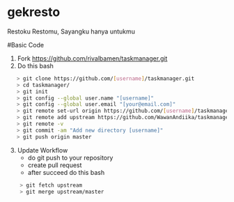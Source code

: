 # gekresto

Restoku Restomu, Sayangku hanya untukmu

#Basic Code

1. Fork https://github.com/rivalbamen/taskmanager.git
2. Do this bash

 ```bash
    > git clone https://github.com/[username]/taskmanager.git
	> cd taskmanager/
	> git init
	> git config --global user.name "[username]"
	> git config --global user.email "[your@email.com]"
    > git remote set-url origin https://github.com/[username]/taskmanager.git
    > git remote add upstream https://github.com/WawanAndiika/taskmanager.git
    > git remote -v 
	> git commit -am "Add new directory [username]"
	> git push origin master
 ```

3. Update Workflow
    - do git push to your repository
    - create pull request
    - after succeed do this bash

```bash
    > git fetch upstream
    > git merge upstream/master
 ```
